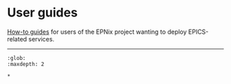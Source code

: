 # User guides

[How-to guides] for users of the EPNix project wanting to deploy EPICS-related services.

----

```{toctree}
:glob:
:maxdepth: 2

*
```

[how-to guides]: https://diataxis.fr/how-to-guides/
